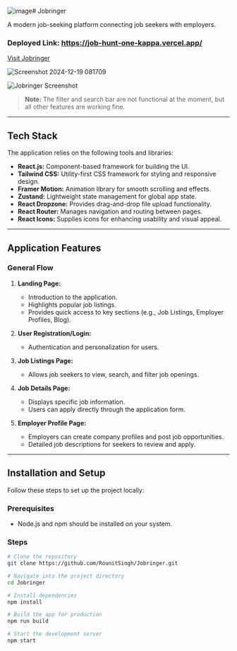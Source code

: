 ![image](https://github.com/user-attachments/assets/3b30f778-de14-4cad-a9b8-b900e98dea5b)# Jobringer

A modern job-seeking platform connecting job seekers with employers.

### Deployed Link: https://job-hunt-one-kappa.vercel.app/
[Visit Jobringer](https://jobringer-nex7.vercel.app/)

![Screenshot 2024-12-19 081709](https://github.com/user-attachments/assets/7cd3b78e-1a35-429a-8bc2-3cfd59c72747)

![Jobringer Screenshot](https://github.com/user-attachments/assets/9ee2c321-caf5-42a1-8063-e51c3b52720b)

> **Note:** The filter and search bar are not functional at the moment, but all other features are working fine.

---

## Tech Stack

The application relies on the following tools and libraries:

- **React.js:** Component-based framework for building the UI.
- **Tailwind CSS:** Utility-first CSS framework for styling and responsive design.
- **Framer Motion:** Animation library for smooth scrolling and effects.
- **Zustand:** Lightweight state management for global app state.
- **React Dropzone:** Provides drag-and-drop file upload functionality.
- **React Router:** Manages navigation and routing between pages.
- **React Icons:** Supplies icons for enhancing usability and visual appeal.

---

## Application Features

### General Flow

1. **Landing Page:**  
   - Introduction to the application.  
   - Highlights popular job listings.  
   - Provides quick access to key sections (e.g., Job Listings, Employer Profiles, Blog).

2. **User Registration/Login:**  
   - Authentication and personalization for users.

3. **Job Listings Page:**  
   - Allows job seekers to view, search, and filter job openings.

4. **Job Details Page:**  
   - Displays specific job information.  
   - Users can apply directly through the application form.

5. **Employer Profile Page:**  
   - Employers can create company profiles and post job opportunities.  
   - Detailed job descriptions for seekers to review and apply.

---

## Installation and Setup

Follow these steps to set up the project locally:

### Prerequisites

- Node.js and npm should be installed on your system.

### Steps

```bash
# Clone the repository
git clone https://github.com/RounitSingh/Jobringer.git

# Navigate into the project directory
cd Jobringer

# Install dependencies
npm install

# Build the app for production
npm run build

# Start the development server
npm start
